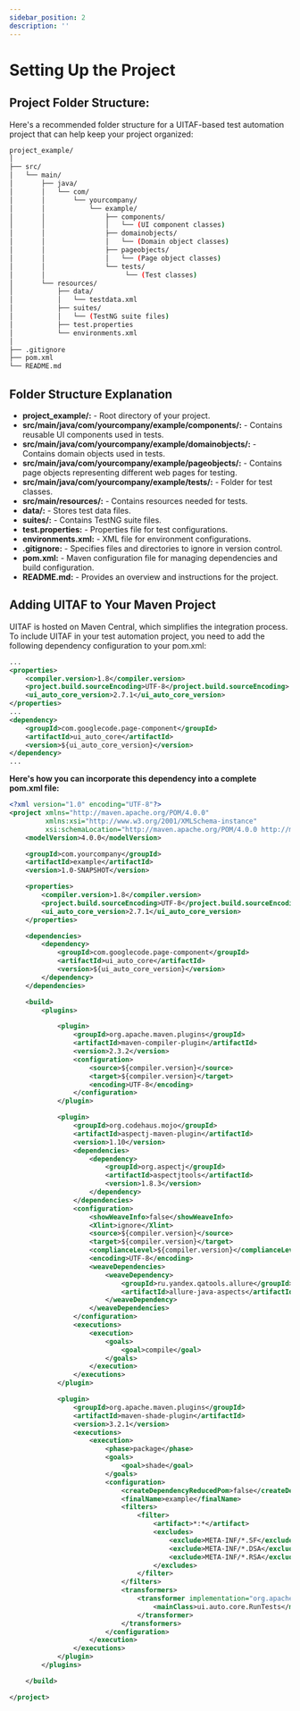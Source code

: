 ```yaml
---
sidebar_position: 2
description: ''
---
```


# Setting Up the Project

## **Project Folder Structure:**

Here's a recommended folder structure for a UITAF-based test automation project that can help keep your project organized:

```bash title="Project Folder Structure"
project_example/
│
├── src/
│   └── main/
│       ├── java/
│       │   └── com/
│       │       └── yourcompany/
│       │           └── example/
│       │               ├── components/
│       │               │   └── (UI component classes)
│       │               ├── domainobjects/
│       │               │   └── (Domain object classes)
│       │               ├── pageobjects/
│       │               │   └── (Page object classes)
│       │               └── tests/              
│       │                    └── (Test classes)
│       └── resources/
│           ├── data/
│           │   └── testdata.xml
│           ├── suites/
│           │   └── (TestNG suite files)
│           ├── test.properties
│           └── environments.xml
│
├── .gitignore
├── pom.xml
└── README.md
```

## **Folder Structure Explanation**

- **project_example/:** - Root directory of your project.
- **src/main/java/com/yourcompany/example/components/:** - Contains reusable UI components used in tests.
- **src/main/java/com/yourcompany/example/domainobjects/:** - Contains domain objects used in tests.
- **src/main/java/com/yourcompany/example/pageobjects/:** - Contains page objects representing different web pages for testing.
- **src/main/java/com/yourcompany/example/tests/:** - Folder for test classes.
- **src/main/resources/:** - Contains resources needed for tests.
- **data/:** - Stores test data files.
- **suites/:** - Contains TestNG suite files.
- **test.properties:** - Properties file for test configurations.
- **environments.xml:** - XML file for environment configurations.
- **.gitignore:** - Specifies files and directories to ignore in version control.
- **pom.xml:** - Maven configuration file for managing dependencies and build configuration.
- **README.md:** - Provides an overview and instructions for the project.

## Adding UITAF to Your Maven Project

UITAF is hosted on Maven Central, which simplifies the integration process. To include UITAF in your test automation project, you need to add the following dependency configuration to your pom.xml:

```xml title="pom.xml"
...
<properties>
    <compiler.version>1.8</compiler.version>
    <project.build.sourceEncoding>UTF-8</project.build.sourceEncoding>
    <ui_auto_core_version>2.7.1</ui_auto_core_version>
</properties>
...
<dependency>
    <groupId>com.googlecode.page-component</groupId>
    <artifactId>ui_auto_core</artifactId>
    <version>${ui_auto_core_version}</version>
</dependency>
...
```

**Here's how you can incorporate this dependency into a complete pom.xml file:**

```xml title="Complete pom.xml Example"
<?xml version="1.0" encoding="UTF-8"?>
<project xmlns="http://maven.apache.org/POM/4.0.0"
         xmlns:xsi="http://www.w3.org/2001/XMLSchema-instance"
         xsi:schemaLocation="http://maven.apache.org/POM/4.0.0 http://maven.apache.org/xsd/maven-4.0.0.xsd">
    <modelVersion>4.0.0</modelVersion>

    <groupId>com.yourcompany</groupId>
    <artifactId>example</artifactId>
    <version>1.0-SNAPSHOT</version>

    <properties>
        <compiler.version>1.8</compiler.version>
        <project.build.sourceEncoding>UTF-8</project.build.sourceEncoding>
        <ui_auto_core_version>2.7.1</ui_auto_core_version>
    </properties>

    <dependencies>
        <dependency>
            <groupId>com.googlecode.page-component</groupId>
            <artifactId>ui_auto_core</artifactId>
            <version>${ui_auto_core_version}</version>
        </dependency>
    </dependencies>

    <build>
        <plugins>

            <plugin>
                <groupId>org.apache.maven.plugins</groupId>
                <artifactId>maven-compiler-plugin</artifactId>
                <version>2.3.2</version>
                <configuration>
                    <source>${compiler.version}</source>
                    <target>${compiler.version}</target>
                    <encoding>UTF-8</encoding>
                </configuration>
            </plugin>

            <plugin>
                <groupId>org.codehaus.mojo</groupId>
                <artifactId>aspectj-maven-plugin</artifactId>
                <version>1.10</version>
                <dependencies>
                    <dependency>
                        <groupId>org.aspectj</groupId>
                        <artifactId>aspectjtools</artifactId>
                        <version>1.8.3</version>
                    </dependency>
                </dependencies>
                <configuration>
                    <showWeaveInfo>false</showWeaveInfo>
                    <Xlint>ignore</Xlint>
                    <source>${compiler.version}</source>
                    <target>${compiler.version}</target>
                    <complianceLevel>${compiler.version}</complianceLevel>
                    <encoding>UTF-8</encoding>
                    <weaveDependencies>
                        <weaveDependency>
                            <groupId>ru.yandex.qatools.allure</groupId>
                            <artifactId>allure-java-aspects</artifactId>
                        </weaveDependency>
                    </weaveDependencies>
                </configuration>
                <executions>
                    <execution>
                        <goals>
                            <goal>compile</goal>
                        </goals>
                    </execution>
                </executions>
            </plugin>

            <plugin>
                <groupId>org.apache.maven.plugins</groupId>
                <artifactId>maven-shade-plugin</artifactId>
                <version>3.2.1</version>
                <executions>
                    <execution>
                        <phase>package</phase>
                        <goals>
                            <goal>shade</goal>
                        </goals>
                        <configuration>
                            <createDependencyReducedPom>false</createDependencyReducedPom>
                            <finalName>example</finalName>
                            <filters>
                                <filter>
                                    <artifact>*:*</artifact>
                                    <excludes>
                                        <exclude>META-INF/*.SF</exclude>
                                        <exclude>META-INF/*.DSA</exclude>
                                        <exclude>META-INF/*.RSA</exclude>
                                    </excludes>
                                </filter>
                            </filters>
                            <transformers>
                                <transformer implementation="org.apache.maven.plugins.shade.resource.ManifestResourceTransformer">
                                    <mainClass>ui.auto.core.RunTests</mainClass>
                                </transformer>
                            </transformers>
                        </configuration>
                    </execution>
                </executions>
            </plugin>
        </plugins>

    </build>

</project>

```
